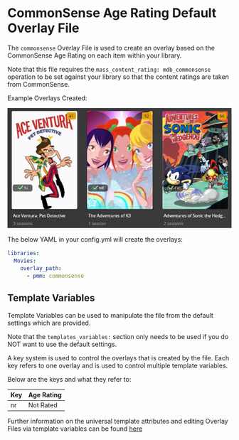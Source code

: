 # CommonSense Age Rating Default Overlay File

The `commonsense` Overlay File is used to create an overlay based on the CommonSense Age Rating on each item within your library.

Note that this file requires the `mass_content_rating: mdb_commonsense` operation to be set against your library so that the content ratings are taken from CommonSense.

Example Overlays Created:

![](../images/commonsense_ov.png)

The below YAML in your config.yml will create the overlays:
```yaml
libraries:
  Movies:
    overlay_path:
      - pmm: commonsense
```

## Template Variables

Template Variables can be used to manipulate the file from the default settings which are provided. 

Note that the `templates_variables:` section only needs to be used if you do NOT want to use the default settings.

A key system is used to control the overlays that is created by the file. Each key refers to one overlay and is used to control multiple template variables.

Below are the keys and what they refer to:

| Key   | Age Rating |
|:------|:-----------|
| nr    | Not Rated  |

Further information on the universal template attributes and editing Overlay Files via template variables can be found [here]()


